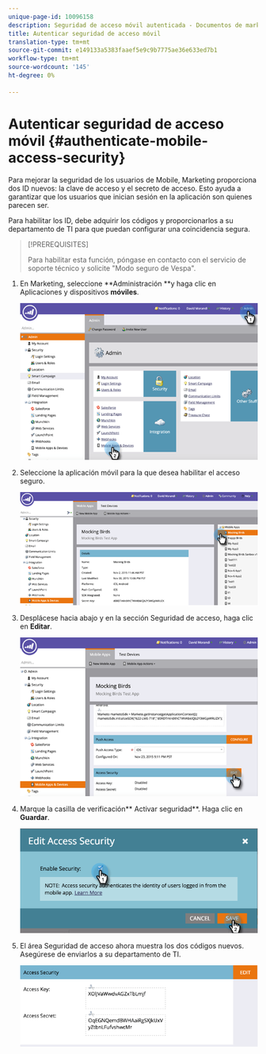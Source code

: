 ```yaml
---
unique-page-id: 10096158
description: Seguridad de acceso móvil autenticada - Documentos de marketing - Documentación del producto
title: Autenticar seguridad de acceso móvil
translation-type: tm+mt
source-git-commit: e149133a5383faaef5e9c9b7775ae36e633ed7b1
workflow-type: tm+mt
source-wordcount: '145'
ht-degree: 0%

---
```



# Autenticar seguridad de acceso móvil {#authenticate-mobile-access-security}

Para mejorar la seguridad de los usuarios de Mobile, Marketing proporciona dos ID nuevos: la clave de acceso y el secreto de acceso. Esto ayuda a garantizar que los usuarios que inician sesión en la aplicación son quienes parecen ser.

Para habilitar los ID, debe adquirir los códigos y proporcionarlos a su departamento de TI para que puedan configurar una coincidencia segura.

>[!PREREQUISITES]
>
>Para habilitar esta función, póngase en contacto con el servicio de soporte técnico y solicite &quot;Modo seguro de Vespa&quot;.

1. En Marketing, seleccione **Administración **y haga clic en Aplicaciones y dispositivos **móviles**.

   ![](assets/image2015-12-1-14-3a36-3a30.png)

1. Seleccione la aplicación móvil para la que desea habilitar el acceso seguro.

   ![](assets/image2015-12-2-10-3a18-3a6.png)

1. Desplácese hacia abajo y en la sección Seguridad de acceso, haga clic en **Editar**.

   ![](assets/image2015-12-1-14-3a41-3a37.png)

1. Marque la casilla de verificación** Activar seguridad**. Haga clic en **Guardar**.

   ![](assets/image2015-12-1-14-3a54-3a0.png)

1. El área Seguridad de acceso ahora muestra los dos códigos nuevos. Asegúrese de enviarlos a su departamento de TI.

   ![](assets/image2015-12-1-14-3a57-3a34.png)

